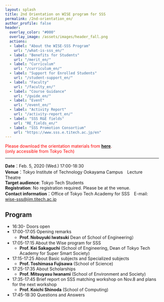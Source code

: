 ```yaml
---
layout: splash
title: 2nd Orientation on WISE program for SSS
permalink: /2nd-orientation_en/
author_profile: false
header:
  overlay_color: "#000"
  overlay_image: /assets/images/header_fall.png
  actions:
  - label: "About the WISE-SSS Program"
    url: "/what-is-sss_en/"
  - label: "Benefits for Students"
    url: "/merit_en/"
  - label: "Curriculum"
    url: "/curriculum_en/"
  - label: "Support for Enrolled Students"
    url: "/student-support_en/"
  - label: "Faculty"
    url: "/faculty_en/"
  - label: "Course Guidance"
    url: "/guide_en/"
  - label: "Event"
    url: "/event_en/"
  - label: "Activity Report"
    url: "/activity-report_en/"
  - label: "SSS R&E fields"
    url: "RE_fields_en/"
  - label: "SSS Promotion Consortium"
    url: "https://www.sss.e.titech.ac.jp/en"
---
```

<span style="color:Red">Please download the orientation materials from [**here**](https://www.sss.e.titech.ac.jp/event-wise-orientation-20200205/materials/).<br> (only accessible from Tokyo Tech)</span><br>

<hr>

**Date**：Feb. 5, 2020 (Wed.) 17:00-18:30<br>
**Venue**：Tokyo Institute of Technology Ookayama Campus　Lecture Theatre<br>
**Target audience**: Tokyo Tech Students<br>
**Registration**: No registration required. Please be at the venue.<br>
**Contact information**：Office of Tokyo Tech Academy for SSS　E-mail: wise-sss@jim.titech.ac.jp<br>

## Program

* 16:30- 	Doors open
* 17:00-17:05 	Opening remarks
  * **Prof. Nobuyuki Iwatsuki** Dean of School of Engineering）
* 17:05-17:15 	About the Wise program for SSS
  * **Prof. Kei Sakaguchi** (School of Engineering, Dean of Tokyo Tech Academy for Super Smart Society)
* 17:15-17:25 	About Basic subjects and Specialized subjects
  * **Prof. Toshimasa Fujisawa** (School of Science)
* 17:25-17:35 	About Scholarships
  * **Prof. Mitsuyasu Iwanami** (School of Environment and Society)
* 17:35-17:45 	Brief report on SSS matching workshop on Nov.8 and plans for the next workshop
  * **Prof. Koichi Shinoda** (School of Computing)
* 17:45-18:30 	Questions and Answers
